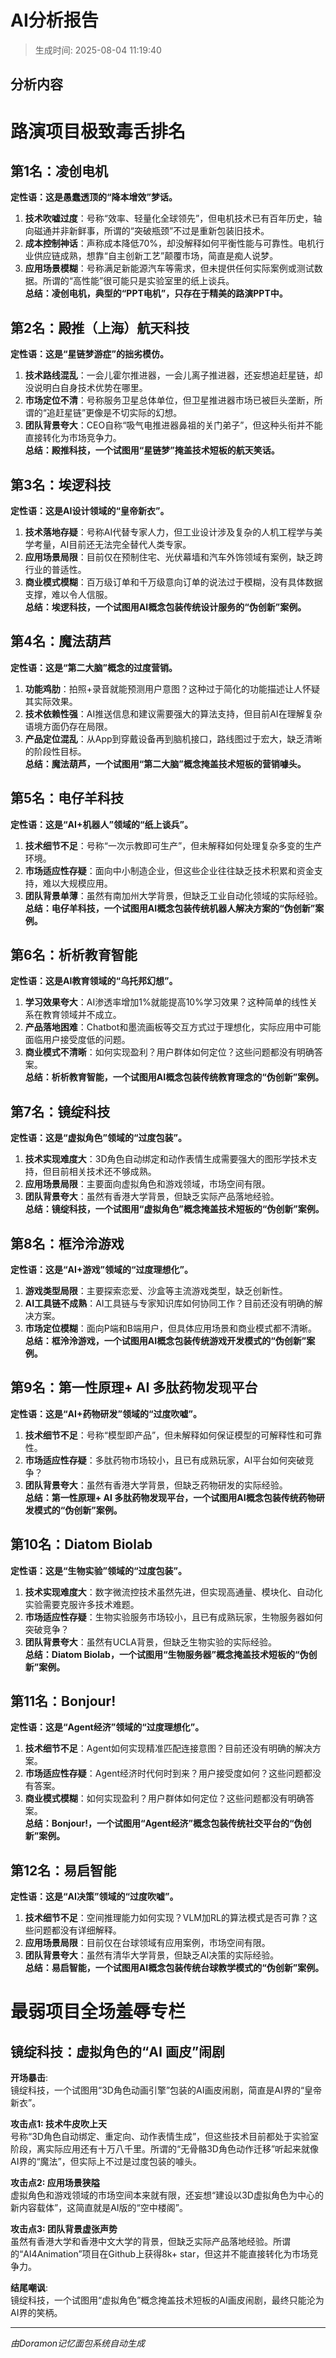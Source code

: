 # AI分析报告

> 生成时间: 2025-08-04 11:19:40

## 分析内容

# 路演项目极致毒舌排名

## 第1名：凌创电机  
**定性语：这是愚蠢透顶的“降本增效”梦话。**  
1. **技术吹嘘过度**：号称“效率、轻量化全球领先”，但电机技术已有百年历史，轴向磁通并非新鲜事，所谓的“突破瓶颈”不过是重新包装旧技术。  
2. **成本控制神话**：声称成本降低70%，却没解释如何平衡性能与可靠性。电机行业供应链成熟，想靠“自主创新工艺”颠覆市场，简直是痴人说梦。  
3. **应用场景模糊**：号称满足新能源汽车等需求，但未提供任何实际案例或测试数据。所谓的“高性能”很可能只是实验室里的纸上谈兵。  
**总结：凌创电机，典型的“PPT电机”，只存在于精美的路演PPT中。**

## 第2名：殿推（上海）航天科技  
**定性语：这是“星链梦游症”的拙劣模仿。**  
1. **技术路线混乱**：一会儿霍尔推进器，一会儿离子推进器，还妄想追赶星链，却没说明白自身技术优势在哪里。  
2. **市场定位不清**：号称服务卫星总体单位，但卫星推进器市场已被巨头垄断，所谓的“追赶星链”更像是不切实际的幻想。  
3. **团队背景夸大**：CEO自称“吸气电推进器鼻祖的关门弟子”，但这种头衔并不能直接转化为市场竞争力。  
**总结：殿推科技，一个试图用“星链梦”掩盖技术短板的航天笑话。**

## 第3名：埃逻科技  
**定性语：这是AI设计领域的“皇帝新衣”。**  
1. **技术落地存疑**：号称AI代替专家人力，但工业设计涉及复杂的人机工程学与美学考量，AI目前还无法完全替代人类专家。  
2. **应用场景局限**：目前仅在预制住宅、光伏幕墙和汽车外饰领域有案例，缺乏跨行业的普适性。  
3. **商业模式模糊**：百万级订单和千万级意向订单的说法过于模糊，没有具体数据支撑，难以令人信服。  
**总结：埃逻科技，一个试图用AI概念包装传统设计服务的“伪创新”案例。**

## 第4名：魔法葫芦  
**定性语：这是“第二大脑”概念的过度营销。**  
1. **功能鸡肋**：拍照+录音就能预测用户意图？这种过于简化的功能描述让人怀疑其实际效果。  
2. **技术依赖性强**：AI推送信息和建议需要强大的算法支持，但目前AI在理解复杂语境方面仍存在局限。  
3. **产品定位混乱**：从App到穿戴设备再到脑机接口，路线图过于宏大，缺乏清晰的阶段性目标。  
**总结：魔法葫芦，一个试图用“第二大脑”概念掩盖技术短板的营销噱头。**

## 第5名：电仔羊科技  
**定性语：这是“AI+机器人”领域的“纸上谈兵”。**  
1. **技术细节不足**：号称“一次示教即可生产”，但未解释如何处理复杂多变的生产环境。  
2. **市场适应性存疑**：面向中小制造企业，但这些企业往往缺乏技术积累和资金支持，难以大规模应用。  
3. **团队背景单薄**：虽然有南加州大学背景，但缺乏工业自动化领域的实际经验。  
**总结：电仔羊科技，一个试图用AI概念包装传统机器人解决方案的“伪创新”案例。**

## 第6名：析析教育智能  
**定性语：这是AI教育领域的“乌托邦幻想”。**  
1. **学习效果夸大**：AI渗透率增加1%就能提高10%学习效果？这种简单的线性关系在教育领域并不成立。  
2. **产品落地困难**：Chatbot和墨流画板等交互方式过于理想化，实际应用中可能面临用户接受度低的问题。  
3. **商业模式不清晰**：如何实现盈利？用户群体如何定位？这些问题都没有明确答案。  
**总结：析析教育智能，一个试图用AI概念包装传统教育理念的“伪创新”案例。**

## 第7名：镜绽科技  
**定性语：这是“虚拟角色”领域的“过度包装”。**  
1. **技术实现难度大**：3D角色自动绑定和动作表情生成需要强大的图形学技术支持，但目前相关技术还不够成熟。  
2. **应用场景局限**：主要面向虚拟角色和游戏领域，市场空间有限。  
3. **团队背景夸大**：虽然有香港大学背景，但缺乏实际产品落地经验。  
**总结：镜绽科技，一个试图用“虚拟角色”概念掩盖技术短板的“伪创新”案例。**

## 第8名：框泠泠游戏  
**定性语：这是“AI+游戏”领域的“过度理想化”。**  
1. **游戏类型局限**：主要探索恋爱、沙盒等主流游戏类型，缺乏创新性。  
2. **AI工具链不成熟**：AI工具链与专家知识库如何协同工作？目前还没有明确的解决方案。  
3. **市场定位模糊**：面向P端和B端用户，但具体应用场景和商业模式都不清晰。  
**总结：框泠泠游戏，一个试图用AI概念包装传统游戏开发模式的“伪创新”案例。**

## 第9名：第一性原理+ AI 多肽药物发现平台  
**定性语：这是“AI+药物研发”领域的“过度吹嘘”。**  
1. **技术细节不足**：号称“模型即产品”，但未解释如何保证模型的可解释性和可靠性。  
2. **市场适应性存疑**：多肽药物市场较小，且已有成熟玩家，AI平台如何突破竞争？  
3. **团队背景夸大**：虽然有香港大学背景，但缺乏药物研发的实际经验。  
**总结：第一性原理+ AI 多肽药物发现平台，一个试图用AI概念包装传统药物研发模式的“伪创新”案例。**

## 第10名：Diatom Biolab  
**定性语：这是“生物实验”领域的“过度包装”。**  
1. **技术实现难度大**：数字微流控技术虽然先进，但实现高通量、模块化、自动化实验需要克服许多技术难题。  
2. **市场适应性存疑**：生物实验服务市场较小，且已有成熟玩家，生物服务器如何突破竞争？  
3. **团队背景夸大**：虽然有UCLA背景，但缺乏生物实验的实际经验。  
**总结：Diatom Biolab，一个试图用“生物服务器”概念掩盖技术短板的“伪创新”案例。**

## 第11名：Bonjour!  
**定性语：这是“Agent经济”领域的“过度理想化”。**  
1. **技术细节不足**：Agent如何实现精准匹配连接意图？目前还没有明确的解决方案。  
2. **市场适应性存疑**：Agent经济时代何时到来？用户接受度如何？这些问题都没有答案。  
3. **商业模式模糊**：如何实现盈利？用户群体如何定位？这些问题都没有明确答案。  
**总结：Bonjour!，一个试图用“Agent经济”概念包装传统社交平台的“伪创新”案例。**

## 第12名：易启智能  
**定性语：这是“AI决策”领域的“过度吹嘘”。**  
1. **技术细节不足**：空间推理能力如何实现？VLM加RL的算法模式是否可靠？这些问题都没有详细解释。  
2. **应用场景局限**：目前仅在台球领域有应用案例，市场空间有限。  
3. **团队背景夸大**：虽然有清华大学背景，但缺乏AI决策的实际经验。  
**总结：易启智能，一个试图用AI概念包装传统台球教学模式的“伪创新”案例。**

# 最弱项目全场羞辱专栏

## 镜绽科技：虚拟角色的“AI 画皮”闹剧

**开场暴击**:  
镜绽科技，一个试图用“3D角色动画引擎”包装的AI画皮闹剧，简直是AI界的“皇帝新衣”。  

**攻击点1: 技术牛皮吹上天**  
号称“3D角色自动绑定、重定向、动作表情生成”，但这些技术目前都处于实验室阶段，离实际应用还有十万八千里。所谓的“无骨骼3D角色动作迁移”听起来就像AI界的“魔法”，但实际上不过是过度包装的噱头。  

**攻击点2: 应用场景狭隘**  
虚拟角色和游戏领域的市场空间本来就有限，还妄想“建设以3D虚拟角色为中心的新内容载体”，这简直就是AI版的“空中楼阁”。  

**攻击点3: 团队背景虚张声势**  
虽然有香港大学和香港中文大学的背景，但缺乏实际产品落地经验。所谓的“AI4Animation”项目在Github上获得8k+ star，但这并不能直接转化为市场竞争力。  

**结尾嘲讽**:  
镜绽科技，一个试图用“虚拟角色”概念掩盖技术短板的AI画皮闹剧，最终只能沦为AI界的笑柄。

---

*由Doramon记忆面包系统自动生成*
